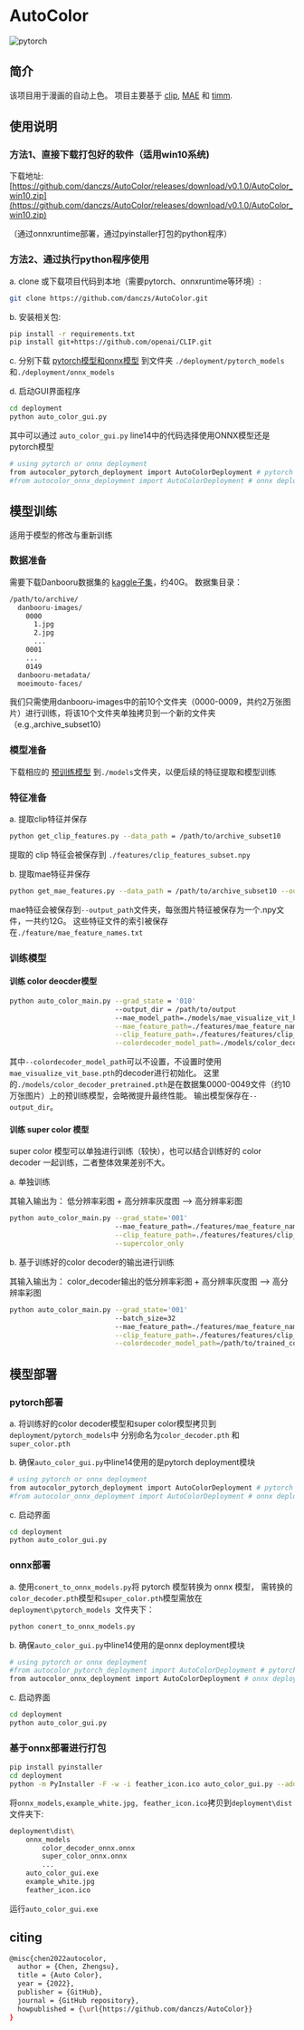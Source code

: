 # AutoColor
![pytorch](https://img.shields.io/badge/pytorch-v1.9.0-green.svg?style=plastic)

## 简介
该项目用于漫画的自动上色。 项目主要基于 [clip](https://github.com/Lednik7/CLIP-ONNX), [MAE](https://github.com/facebookresearch/mae) 和 [timm](https://github.com/rwightman/pytorch-image-models).

## 使用说明
### 方法1、直接下载打包好的软件（适用win10系统)
下载地址: [https://github.com/danczs/AutoColor/releases/download/v0.1.0/AutoColor_win10.zip](https://github.com/danczs/AutoColor/releases/download/v0.1.0/AutoColor_win10.zip)

（通过onnxruntime部署，通过pyinstaller打包的python程序）
### 方法2、通过执行python程序使用
a. clone 或下载项目代码到本地（需要pytorch、onnxruntime等环境）:
```bash
git clone https://github.com/danczs/AutoColor.git
```
b. 安装相关包:
```bash
pip install -r requirements.txt
pip install git+https://github.com/openai/CLIP.git
```
c. 分别下载 [pytorch模型和onnx模型](https://github.com/danczs/AutoColor/releases/download/v0.1.0/models_for_deployment.zip) 到文件夹 ```./deployment/pytorch_models```和```./deployment/onnx_models```

d. 启动GUI界面程序
```bash
cd deployment
python auto_color_gui.py
```
其中可以通过 ```auto_color_gui.py``` line14中的代码选择使用ONNX模型还是pytorch模型
```bash
# using pytorch or onnx deployment
from autocolor_pytorch_deployment import AutoColorDeployment # pytorch deployment
#from autocolor_onnx_deployment import AutoColorDeployment # onnx deployment
```
## 模型训练
适用于模型的修改与重新训练
### 数据准备
需要下载Danbooru数据集的 [kaggle子集](https://www.kaggle.com/datasets/mylesoneill/tagged-anime-illustrations/code)，约40G。
数据集目录：
```bash
/path/to/archive/
  danbooru-images/
    0000
      1.jpg
      2.jpg
      ...
    0001
    ...
    0149
  danbooru-metadata/
  moeimouto-faces/
```
我们只需使用danbooru-images中的前10个文件夹（0000-0009，共约2万张图片）进行训练，将该10个文件夹单独拷贝到一个新的文件夹（e.g.,archive_subset10)

### 模型准备
下载相应的 [预训练模型](https://github.com/danczs/AutoColor/releases/download/v0.1.0/models_for_training.zip) 到```./models```文件夹，以便后续的特征提取和模型训练

### 特征准备
a. 提取clip特征并保存
```bash
python get_clip_features.py --data_path = /path/to/archive_subset10
```
提取的 clip 特征会被保存到 ```./features/clip_features_subset.npy```

b. 提取mae特征并保存
```bash
python get_mae_features.py --data_path = /path/to/archive_subset10 --output_path=/path/to/mae_features
```
mae特征会被保存到```--output_path```文件夹，每张图片特征被保存为一个.npy文件，一共约12G。
这些特征文件的索引被保存在```./feature/mae_feature_names.txt```

### 训练模型
#### 训练 color deocder模型
```bash
python auto_color_main.py --grad_state = '010'
                          --output_dir = /path/to/output
                          --mae_model_path=./models/mae_visualize_vit_base.pth \
                          --mae_feature_path=./features/mae_feature_names.txt \
                          --clip_feature_path=./features/features/clip_features_subset.npy \
                          --colordecoder_model_path=./models/color_decoder_pretrained.pth
```
其中```--colordecoder_model_path```可以不设置，不设置时使用```mae_visualize_vit_base.pth```的decoder进行初始化。
这里的```./models/color_decoder_pretrained.pth```是在数据集0000-0049文件（约10万张图片）上的预训练模型，会略微提升最终性能。
输出模型保存在```--output_dir```。
#### 训练 super color 模型
super color 模型可以单独进行训练（较快），也可以结合训练好的 color decoder 一起训练，二者整体效果差别不大。

a. 单独训练

其输入输出为： 低分辨率彩图 + 高分辨率灰度图 --> 高分辨率彩图
```bash
python auto_color_main.py --grad_state='001'
                          --mae_feature_path=./features/mae_feature_names.txt \
                          --clip_feature_path=./features/features/clip_features_subset.npy \
                          --supercolor_only
```
b. 基于训练好的color decoder的输出进行训练

其输入输出为： color_decoder输出的低分辨率彩图 + 高分辨率灰度图 --> 高分辨率彩图
```bash
python auto_color_main.py --grad_state='001'
                          --batch_size=32
                          --mae_feature_path=./features/mae_feature_names.txt \
                          --clip_feature_path=./features/features/clip_features_subset.npy \
                          --colordecoder_model_path=/path/to/trained_colordeocder_model.pth
```
## 模型部署
### pytorch部署
a. 将训练好的color decoder模型和super color模型拷贝到 ```deployment/pytorch_models```中
    分别命名为```color_decoder.pth``` 和```super_color.pth```

b. 确保```auto_color_gui.py```中line14使用的是pytorch deployment模块
```bash
# using pytorch or onnx deployment
from autocolor_pytorch_deployment import AutoColorDeployment # pytorch deployment
#from autocolor_onnx_deployment import AutoColorDeployment # onnx deployment
```
c. 启动界面
```bash
cd deployment
python auto_color_gui.py
```

### onnx部署
a. 使用```conert_to_onnx_models.py```将 pytorch 模型转换为 onnx 模型，
需转换的```color_decoder.pth```模型和```super_color.pth```模型需放在```deployment\pytorch_models ```文件夹下：
```bash
python conert_to_onnx_models.py
```
b. 确保```auto_color_gui.py```中line14使用的是onnx deployment模块
```bash
# using pytorch or onnx deployment
#from autocolor_pytorch_deployment import AutoColorDeployment # pytorch deployment
from autocolor_onnx_deployment import AutoColorDeployment # onnx deployment
```
c. 启动界面
```bash
cd deployment
python auto_color_gui.py
```
### 基于onnx部署进行打包
```bash
pip install pyinstaller
cd deployment
python -m PyInstaller -F -w -i feather_icon.ico auto_color_gui.py --add-data "\\path\\to\\.conda\\envs\\your_env_name\\Lib\\site-packages\\onnxruntime\\capi\\*.dll;onnxruntime\\capi"
```
将```onnx_models,example_white.jpg, feather_icon.ico```拷贝到```deployment\dist ```文件夹下:
```bash
deployment\dist\
    onnx_models
        color_decoder_onnx.onnx
        super_color_onnx.onnx
        ...
    auto_color_gui.exe
    example_white.jpg
    feather_icon.ico
```
运行```auto_color_gui.exe```

## citing
```bash
@misc{chen2022autocolor,
  author = {Chen, Zhengsu},
  title = {Auto Color},
  year = {2022},
  publisher = {GitHub},
  journal = {GitHub repository},
  howpublished = {\url{https://github.com/danczs/AutoColor}}
}
```